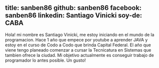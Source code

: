 title: sanben86
github: sanben86
facebook: sanben86
linkedin: Santiago Vinicki
soy-de: CABA
---

Hola! mi nombre es Santiago Vinicki, me estoy iniciando en el mundo de la programacion. Hace 1 año que empece por youtube a aprender JAVA 
y estoy en el curso de Codo a Codo que brinda Capital Federal. El año que viene tengo planeado comenzar a cursar la Tecnicatura en Sistemas
que tambien ofrece la ciudad. Mi objetivo actualmente es conseguir trabajo de programador lo antes posible. Un gusto!

